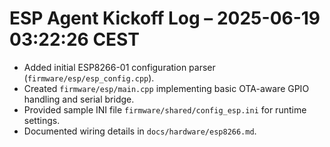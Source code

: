 # ESP Agent Kickoff Log – 2025-06-19 03:22:26 CEST

- Added initial ESP8266-01 configuration parser (`firmware/esp/esp_config.cpp`).
- Created `firmware/esp/main.cpp` implementing basic OTA-aware GPIO handling and serial bridge.
- Provided sample INI file `firmware/shared/config_esp.ini` for runtime settings.
- Documented wiring details in `docs/hardware/esp8266.md`.

